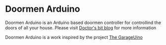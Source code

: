 Doormen Arduino
===============

Doormen Arduino is an Arduino based doormen controller for controllind the doors of all your house.
Please visit [Doctor's bit blog](http://blog.drbit.nl) for more information

Doormen Arduino is a work inspired by the project [The GarageUino](http://xdevelopers.net/?p=173)
